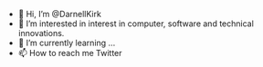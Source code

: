 - 👋 Hi, I’m @DarnellKirk
- 👀 I’m interested in interest in computer, software and technical innovations.
- 🌱 I’m currently learning ...
- 📫 How to reach me Twitter

<!---
DarnellKirk/DarnellKirk is a ✨ special ✨ repository because its `README.md` (this file) appears on your GitHub profile.
You can click the Preview link to take a look at your changes.
--->
